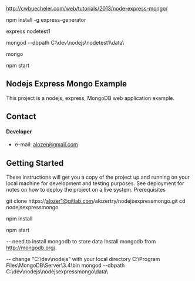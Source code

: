 http://cwbuecheler.com/web/tutorials/2013/node-express-mongo/

npm install -g express-generator

express nodetest1


mongod --dbpath C:\dev\nodejs\nodetest1\data\

mongo

npm start



## Nodejs Express Mongo Example

This project is a nodejs, express, MongoDB web application example. 

## Contact
#### Developer
* e-mail: alozer@gmail.com



## Getting Started

These instructions will get you a copy of the project up and running on your local machine for development and testing purposes. See deployment for notes on how to deploy the project on a live system.
Prerequisites

git clone https://alozer1@gitlab.com/alozertry/nodejsexpressmongo.git
cd nodejsexpressmongo

npm install

npm start

-- need to install mongodb to store data
Install mongodb from http://mongodb.org/.

-- change "C:\dev\nodejs" with your local directory 
C:\Program Files\MongoDB\Server\3.4\bin mongod --dbpath C:\dev\nodejs\nodejsexpressmongo\data\ 
